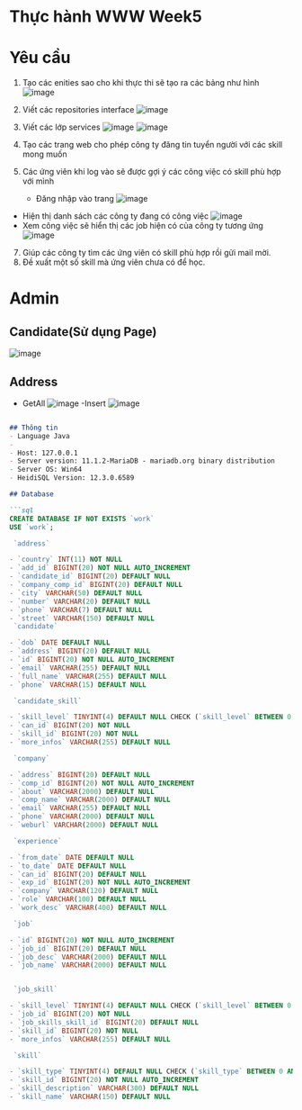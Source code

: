# Thực hành WWW Week5
# Yêu cầu
1. Tạo các enities sao cho khi thực thi sẽ tạo ra các bảng như hình
![image](https://github.com/chicuongdev2002/JAVA_WEEK5/assets/124854803/b827e762-9b6c-4ca9-835d-f4e2150bed52)   
2. Viết các repositories interface
![image](https://github.com/chicuongdev2002/JAVA_WEEK_05/assets/124854803/ba695782-1c7d-4d4b-b884-96c4fede0c7d)
3. Viết các lớp services
 ![image](https://github.com/chicuongdev2002/JAVA_WEEK_05/assets/124854803/b3e63ea1-19f6-477e-b657-1403547addf0)
 ![image](https://github.com/chicuongdev2002/JAVA_WEEK_05/assets/124854803/e8aa3fea-97a2-4ed2-a957-02b25284bb6c)

4. Tạo các trang web cho phép công ty đăng tin tuyển người với các skill mong muốn
5. Các ứng viên khi log vào sẽ được gợi ý các công việc có skill phù hợp với mình
   - Đăng nhập vào trang
 ![image](https://github.com/chicuongdev2002/JAVA_WEEK_05/assets/124854803/dbdd5a38-0b45-4b06-8e31-4c2ea042aeaf)
  - Hiện thị danh sách các công ty đang có công việc
![image](https://github.com/chicuongdev2002/JAVA_WEEK_05/assets/124854803/9a9239b3-a76f-4e40-8dc2-052454a4a215)
 - Xem công việc sẽ hiển thị các job hiện có của công ty tương ứng
   ![image](https://github.com/chicuongdev2002/JAVA_WEEK_05/assets/124854803/640dc07d-8b3f-4a69-9fd4-ef7af49a81eb)
7. Giúp các công ty tìm các ứng viên có skill phù hợp rồi gửi mail mời.
8. Đề xuất một số skill mà ứng viên chưa có để học.
# Admin
## Candidate(Sử dụng Page)
![image](https://github.com/chicuongdev2002/JAVA_WEEK_05/assets/124854803/e6d17561-8efc-41a4-8d4b-fe73b465aa6d)
## Address
- GetAll
![image](https://github.com/chicuongdev2002/JAVA_WEEK_05/assets/124854803/8257d15b-b1d0-4846-8916-2410094a316c)
-Insert
![image](https://github.com/chicuongdev2002/JAVA_WEEK_05/assets/124854803/ed6054bb-b9f7-4fff-a100-5e29db64dd94)



```markdown

## Thông tin
- Language Java
- 
- Host: 127.0.0.1
- Server version: 11.1.2-MariaDB - mariadb.org binary distribution
- Server OS: Win64
- HeidiSQL Version: 12.3.0.6589

## Database 

```sql
CREATE DATABASE IF NOT EXISTS `work`
USE `work`;

 `address`

- `country` INT(11) NOT NULL
- `add_id` BIGINT(20) NOT NULL AUTO_INCREMENT
- `candidate_id` BIGINT(20) DEFAULT NULL
- `company_comp_id` BIGINT(20) DEFAULT NULL
- `city` VARCHAR(50) DEFAULT NULL
- `number` VARCHAR(20) DEFAULT NULL
- `phone` VARCHAR(7) DEFAULT NULL
- `street` VARCHAR(150) DEFAULT NULL
 `candidate`

- `dob` DATE DEFAULT NULL
- `address` BIGINT(20) DEFAULT NULL
- `id` BIGINT(20) NOT NULL AUTO_INCREMENT
- `email` VARCHAR(255) DEFAULT NULL
- `full_name` VARCHAR(255) DEFAULT NULL
- `phone` VARCHAR(15) DEFAULT NULL

 `candidate_skill`

- `skill_level` TINYINT(4) DEFAULT NULL CHECK (`skill_level` BETWEEN 0 AND 3)
- `can_id` BIGINT(20) NOT NULL
- `skill_id` BIGINT(20) NOT NULL
- `more_infos` VARCHAR(255) DEFAULT NULL

 `company`

- `address` BIGINT(20) DEFAULT NULL
- `comp_id` BIGINT(20) NOT NULL AUTO_INCREMENT
- `about` VARCHAR(2000) DEFAULT NULL
- `comp_name` VARCHAR(2000) DEFAULT NULL
- `email` VARCHAR(255) DEFAULT NULL
- `phone` VARCHAR(2000) DEFAULT NULL
- `weburl` VARCHAR(2000) DEFAULT NULL

 `experience`

- `from_date` DATE DEFAULT NULL
- `to_date` DATE DEFAULT NULL
- `can_id` BIGINT(20) DEFAULT NULL
- `exp_id` BIGINT(20) NOT NULL AUTO_INCREMENT
- `company` VARCHAR(120) DEFAULT NULL
- `role` VARCHAR(100) DEFAULT NULL
- `work_desc` VARCHAR(400) DEFAULT NULL

 `job`

- `id` BIGINT(20) NOT NULL AUTO_INCREMENT
- `job_id` BIGINT(20) DEFAULT NULL
- `job_desc` VARCHAR(2000) DEFAULT NULL
- `job_name` VARCHAR(2000) DEFAULT NULL


 `job_skill`

- `skill_level` TINYINT(4) DEFAULT NULL CHECK (`skill_level` BETWEEN 0 AND 3)
- `job_id` BIGINT(20) NOT NULL
- `job_skills_skill_id` BIGINT(20) DEFAULT NULL
- `skill_id` BIGINT(20) NOT NULL
- `more_infos` VARCHAR(255) DEFAULT NULL

 `skill`

- `skill_type` TINYINT(4) DEFAULT NULL CHECK (`skill_type` BETWEEN 0 AND 2)
- `skill_id` BIGINT(20) NOT NULL AUTO_INCREMENT
- `skill_description` VARCHAR(300) DEFAULT NULL
- `skill_name` VARCHAR(150) DEFAULT NULL


```

```sql
